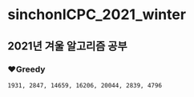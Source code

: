# sinchonICPC_2021_winter

## 2021년 겨울 알고리즘 공부

### ❤Greedy
```
1931, 2847, 14659, 16206, 20044, 2839, 4796
```
